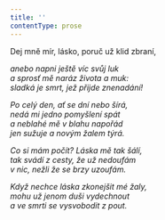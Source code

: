 ```yaml
---
title: ''
contentType: prose
---
```


<section>

Dej mně mír, lásko, poruč už klid zbraní,

_anebo napni ještě víc svůj luk  
a sprosť mě naráz života a muk:  
sladká je smrt, jež přijde znenadání!_

</section>

<section>

_Po celý den, ať se dní nebo šírá,  
nedá mi jedno pomyšlení spát  
a neblahé mě v blahu napořád  
jen sužuje a novým žalem týrá._

</section>

<section>

_Co si mám počít? Láska mě tak šálí,  
tak svádí z cesty, že už nedoufám  
v nic, nežli že se brzy uzoufám._

</section>

<section>

_Když nechce láska zkonejšit mé žaly,  
mohu už jenom duši vydechnout  
a ve smrti se vysvobodit z pout._

</section>
